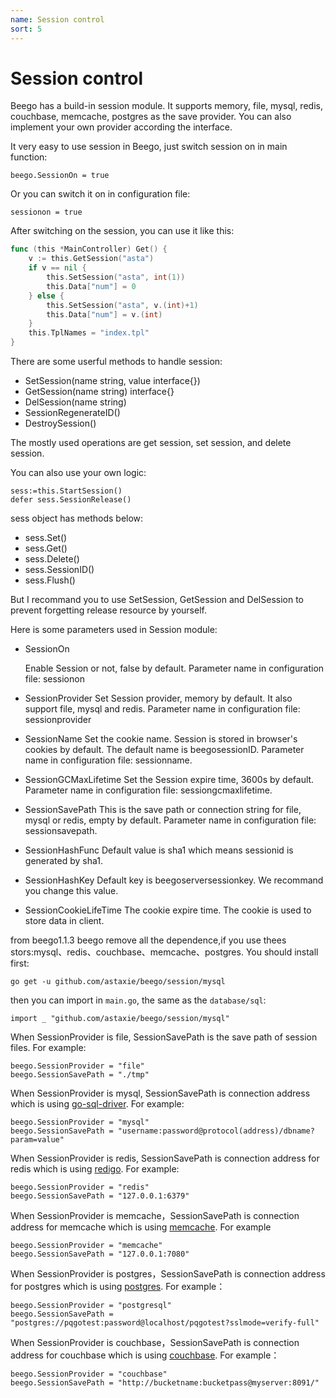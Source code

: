 ```yaml
---
name: Session control
sort: 5
---
```


# Session control

Beego has a build-in session module. It supports memory, file, mysql, redis, couchbase, memcache, postgres as the save provider. You can also implement your own provider according the interface.

It very easy to use session in Beego, just switch session on in main function:

	beego.SessionOn = true

Or you can switch it on in configuration file:

	sessionon = true

After switching on the session, you can use it like this:

```go
func (this *MainController) Get() {
	v := this.GetSession("asta")
	if v == nil {
		this.SetSession("asta", int(1))
		this.Data["num"] = 0
	} else {
		this.SetSession("asta", v.(int)+1)
		this.Data["num"] = v.(int)
	}
	this.TplNames = "index.tpl"
}
```

There are some userful methods to handle session:

- SetSession(name string, value interface{})
- GetSession(name string) interface{}
- DelSession(name string)
- SessionRegenerateID()
- DestroySession()

The mostly used operations are get session, set session, and delete session.

You can also use your own logic:

	sess:=this.StartSession()
	defer sess.SessionRelease()

sess object has methods below:

* sess.Set()
* sess.Get()
* sess.Delete()
* sess.SessionID()
* sess.Flush()

But I recommand you to use SetSession, GetSession and DelSession to prevent forgetting release resource by yourself.

Here is some parameters used in Session module:

- SessionOn

  Enable Session or not, false by default. Parameter name in configuration file: sessionon

- SessionProvider
  Set Session provider, memory by default. It also support file, mysql and redis. Parameter name in configuration file: sessionprovider

- SessionName
  Set the cookie name. Session is stored in browser's cookies by default. The default name is beegosessionID. Parameter name in configuration file: sessionname.

- SessionGCMaxLifetime
  Set the Session expire time, 3600s by default. Parameter name in configuration file: sessiongcmaxlifetime.

- SessionSavePath
  This is the save path or connection string for file, mysql or redis, empty by default. Parameter name in configuration file: sessionsavepath.
	
- SessionHashFunc
  Default value is sha1 which means sessionid is generated by sha1.
	
- SessionHashKey
  Default key is beegoserversessionkey. We recommand you change this value.
	
- SessionCookieLifeTime
  The cookie expire time. The cookie is used to store data in client.

from beego1.1.3 beego remove all the dependence,if you use thees stors:mysql、redis、couchbase、memcache、postgres. You should install first:

	go get -u github.com/astaxie/beego/session/mysql 
	
then you can import in `main.go`, the same as the `database/sql`:

	import _ "github.com/astaxie/beego/session/mysql"	

When SessionProvider is file, SessionSavePath is the save path of session files. For example:

	beego.SessionProvider = "file"
	beego.SessionSavePath = "./tmp"

When SessionProvider is mysql, SessionSavePath is connection address which is using [go-sql-driver](https://github.com/go-sql-driver/mysql). For example:

	beego.SessionProvider = "mysql"
	beego.SessionSavePath = "username:password@protocol(address)/dbname?param=value"

When SessionProvider is redis, SessionSavePath is connection address for redis which is using [redigo](https://github.com/garyburd/redigo). For example:

	beego.SessionProvider = "redis"
	beego.SessionSavePath = "127.0.0.1:6379"

When SessionProvider is memcache，SessionSavePath is connection address for memcache which is using [memcache](https://github.com/beego/memcache). For example

	beego.SessionProvider = "memcache"
	beego.SessionSavePath = "127.0.0.1:7080"
	
When SessionProvider is postgres，SessionSavePath is connection address for postgres which is using [postgres](https://github.com/lib/pq). For example：

	beego.SessionProvider = "postgresql"
	beego.SessionSavePath = "postgres://pqgotest:password@localhost/pqgotest?sslmode=verify-full"
	
When SessionProvider is couchbase，SessionSavePath is connection address for couchbase which is using [couchbase](https://github.com/couchbaselabs/go-couchbase). For example：

	beego.SessionProvider = "couchbase"
	beego.SessionSavePath = "http://bucketname:bucketpass@myserver:8091/"		

